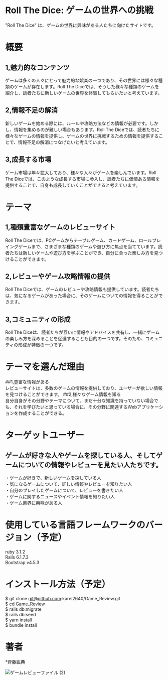 # Roll The Dice: ゲームの世界への挑戦
"Roll The Dice" は、ゲームの世界に興味がある人たちに向けたサイトです。

# 概要
## 1,魅力的なコンテンツ<br>
ゲームは多くの人々にとって魅力的な娯楽の一つであり、その世界には様々な種類のゲームが存在します。Roll The Diceでは、そうした様々な種類のゲームを紹介し、読者たちに新しいゲームの世界を体験してもらいたいと考えています。

## 2,情報不足の解消<br>
新しいゲームを始める際には、ルールや攻略方法などの情報が必要です。しかし、情報を集めるのが難しい場合もあります。Roll The Diceでは、読者たちに様々なゲームの情報を提供し、ゲームの世界に挑戦するための情報を提供することで、情報不足の解消につなげたいと考えています。

## 3,成長する市場<br>
ゲーム市場は年々拡大しており、様々な人々がゲームを楽しんでいます。Roll The Diceでは、このような成長する市場に参入し、読者たちに価値ある情報を提供することで、自身も成長していくことができると考えています。

# テーマ
## 1,種類豊富なゲームのレビューサイト<br>
Roll The Diceでは、PCゲームからテーブルゲーム、カードゲーム、ロールプレイングゲームまで、さまざまな種類のゲームや遊び方に焦点を当てています。読者たちは新しいゲームや遊び方を学ぶことができ、自分に合った楽しみ方を見つけることができます。

## 2,レビューやゲーム攻略情報の提供<br>
Roll The Diceでは、ゲームのレビューや攻略情報も提供しています。読者たちは、気になるゲームがあった場合に、そのゲームについての情報を得ることができます。

## 3,コミュニティの形成<br>
Roll The Diceは、読者たちが互いに情報やアドバイスを共有し、一緒にゲームの楽しみ方を深めることを促進することも目的の一つです。そのため、コミュニティの形成が特徴の一つです。

# テーマを選んだ理由
##1,豊富な情報がある<br>
レビューサイトは、多数のゲームの情報を提供しており、ユーザーが欲しい情報を見つけることができます。
##2,様々なゲーム情報を知る<br>
自分自身がその分野やテーマについて、まだ十分な知識を持っていない場合でも、それを学びたいと思っている場合に、その分野に関連するWebアプリケーションを作成することができる。

# ターゲットユーザー
## ゲームが好きな人やゲームを探している人、そしてゲームについての情報やレビューを見たい人たちです。
・ゲームが好きで、新しいゲームを探している人<br>
・気になるゲームについて、詳しい情報やレビューを知りたい人<br>
・自分のプレイしたゲームについて、レビューを書きたい人<br>
・ゲームに関するニュースやイベント情報を知りたい人<br>
・ゲーム業界に興味がある人<br>

# 使用している言語フレームワークのバージョン（予定）
ruby 3.1.2<br>
Rails 6.1.7.3<br>
Bootstrap v4.5.3

# インストール方法（予定）
$ git clone git@github.com:karei2640/Game_Review.git<br>
$ cd Game_Review<br>
$ rails db:migrate<br>
$ rails db:seed<br>
$ yarn install<br>
$ bundle install<br>

# 著者
*齊藤紘典


![ゲームレビューファイル (2)](https://user-images.githubusercontent.com/121594678/229276107-ca406534-64ed-4041-a106-a82ea519b55a.jpg)
